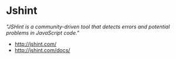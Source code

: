 # Jshint

_"JSHint is a community-driven tool that detects errors and potential problems
in JavaScript code."_

* http://jshint.com/
* http://jshint.com/docs/
